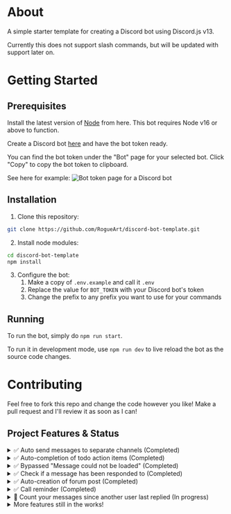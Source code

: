 # About

A simple starter template for creating a Discord bot using Discord.js v13.

Currently this does not support slash commands, but will be updated with support later on.

# Getting Started

## Prerequisites

Install the latest version of [Node](https://nodejs.org/en/download/) from here. 
This bot requires Node v16 or above to function.

Create a Discord bot [here](https://discord.com/developers) and have the bot token ready.

You can find the bot token under the "Bot" page for your selected bot. Click "Copy" to copy the bot token to clipboard.

See here for example:
![Bot token page for a Discord bot](https://github.com/ThePhysic/Discord-Butler/assets/57155067/24af185b-5e7d-46dc-aa84-a6af3f3f7770)

## Installation

1. Clone this repository:
```bash
git clone https://github.com/RogueArt/discord-bot-template.git
```

2. Install node modules:
```bash
cd discord-bot-template
npm install
```

3. Configure the bot:
   1. Make a copy of `.env.example` and call it `.env`
   2. Replace the value for `BOT_TOKEN` with your Discord bot's token
   3. Change the prefix to any prefix you want to use for your commands

## Running

To run the bot, simply do `npm run start`.

To run it in development mode, use `npm run dev` to live reload the bot as the source code changes.

# Contributing

Feel free to fork this repo and change the code however you like! Make a pull request and I'll review it as soon as I can!

## Project Features & Status

<details>
  <summary>✅ Auto send messages to separate channels (Completed)</summary>

  - Reacting to a message with a certain emoji will send that message to your desired channel.
  - Has slash command implementation as well for a more seamless manual way of doing it.
</details>

<details>
  <summary>✅ Auto-completion of todo action items (Completed)</summary>

  - Messages marked with the keyword "TODO" are sent to a #todo channel.
  - When the author of the original message and the person who initially marked the message to be sent over both react to this new message with checkmarks, the message will be deleted, and thus complete.
</details>

<details>
  <summary>✅ Bypassed "Message could not be loaded" (Completed)</summary>

  - Messages replied to that are more than a week old are sent a message from Discord Butler with a link and added context from original message.
  - Context is a copy of the original message, or if too large, is capped at around 500 characters.
</details>

<details>
  <summary>✅ Check if a message has been responded to (Completed)</summary>

  - Enter /checkreply and message ID to find out if a message has been replied to.
  - Discord Butler will provide message links if appropriate.
</details>

<details>
  <summary>✅ Auto-creation of forum post (Completed)</summary>

  - Messages involving keywords "Talking point" or "TP" will be prompted to enter a title within one minute for the forum post.
  - Discord Butler will create a forum post with your content, link the original message, and then send a message linking the forum post in the chat.
</details>

<details>
  <summary>✅ Call reminder (Completed)</summary>

  - If you're in a call for longer than 5 minutes, Discord Butler will send you a reminder to take some notes.
  - This message is easily customizable to anyway you see fit.
</details>

<details>
  <summary>🚧  Count your messages since another user last replied (In progress)</summary>

  - Enter /message count and user ID to find out how many messages you've sent them since they last replied.
  - Currently limited to last 100 messages sent in chat.
</details>

<details>
  <summary>More features still in the works!</summary>
</details>

<!-- Continue adding other sections as needed, following the same format -->
